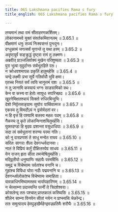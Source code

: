 ```yaml
---
title: 065 Lakshmana pacifies Rama s fury
title_english: 065 Lakshmana pacifies Rama s fury

---
```

<div class="audioEmbed"  caption="श्रीराम-हरिसीताराममूर्ति-घनपाठिभ्यां वचनम्" src="https://archive.org/download/Ramayana-recitation-Sriram-harisItArAmamUrti-Ghanapaati-v2/Kanda_3/Kanda_3_ARK-065-Lakshmana_Krodho_Upashamanam.mp3"></div>

तप्यमानं तथा रामं सीताहरणकर्शितम्।  
लोकानामभवे युक्तं संवर्तकमिवानलम् ॥ 3.65.1 ॥   
वीक्षमाणं धनुः सज्यं निःश्वसन्तं पुनःपुनः।  
दग्धुकामं जगत्सर्वं युगान्ते तु यथा हरम् ॥ 3.65.2 ॥   
अदृष्टपूर्वं सङ्क्रुद्धं दृष्ट्वा रामं तु लक्ष्मणः।  
अब्रवीत् प्राञ्जलिर्वाक्यं मुखेन परिशुष्यता ॥ 3.65.3 ॥   
पुरा भूत्वा मृदुर्दान्तः सर्वभूतहिते रतः।  
न क्रोधवशमापन्नः प्रकृतिं हातुमर्हसि ॥ 3.65.4 ॥   
चन्द्रे लक्ष्मीः प्रभा सूर्ये गतिर्वायौ भुवि क्षमा।  
एतच्च नियतं सर्वं त्वयि चानुत्तमं यशः ॥ 3.65.5 ॥   
न तु जानामि कस्यायं भग्नः साङग्रामिको रथः।  
केन वा कस्य वा हेतोः सायुधः सपरिच्छदः ॥ 3.65.6 ॥   
खुरनेमिक्षतश्चायं सिक्तो रुधिरबिन्दुभिः।  
देशो निर्वृत्तसङ्ग्रामः सुघोरः पार्थिवात्मज ॥ 3.65.7 ॥   
एकस्य तु विमर्दोऽयं न द्वयोर्वदतां वर।  
न हि वृत्तं हि पश्यामि बलस्य महतः पदम् ॥ 3.65.8 ॥   
नैकस्य तु कृते लोकान्विनाशयितुमर्हसि।  
युक्तदण्डा हि मृदवः प्रशान्ता वसुधाधिपाः ॥ 3.65.9 ॥   
सदा त्वं सर्वभूतानां शरण्यः परमा गतिः।  
को नु दारप्रणाशं ते साधु मन्येत राघव ॥ 3.65.10 ॥   
सरितः सागराः शैला देवगन्धर्वदानवाः।  
नालं ते विप्रियं कर्तुं दीक्षितस्येव साधवः ॥ 3.65.11 ॥   
येन राजन् हृता सीता तमन्वेषितुमर्हसि।  
मद्द्वितीयो धनुष्पाणिः सहायैः परमर्षिभिः ॥ 3.65.12 ॥   
समुद्रं च विचेष्यामः पर्वतांश्च वनानि च।  
गुहाश्च विविधा घोरा नदीः पद्मवनानि च ॥ 3.65.13 ॥   
देवगन्धर्वलोकांश्च विचेष्यामः समाहिताः।  
यावन्नाधिगमिष्यामस्तव भार्यापहारिणम् ॥ 3.65.14 ॥   
न चेत्साम्ना प्रदास्यन्ति पत्नीं ते त्रिदशेश्वराः।  
कोसलेन्द्र ततः पश्चात् प्राप्तकालं करिष्यसि ॥ 3.65.15 ॥   
शीलेन साम्ना विनयेन सीतां नयेन न प्राप्स्यसि चेन्नरेन्द्र।  
ततः समुत्पादय हेमपुङ्खैर्महेन्द्रवज्रप्रतिमैः शरौघैः ॥ 3.65.16 ॥   